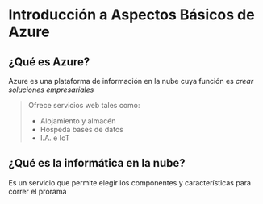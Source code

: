 # Introducción a Aspectos Básicos de Azure

## ¿Qué es Azure?
Azure es una plataforma de información en la nube cuya función es *crear soluciones empresariales*

> Ofrece servicios web tales como:
> - Alojamiento y almacén
> - Hospeda bases de datos
> - I.A. e IoT

## ¿Qué es la informática en la nube?
Es un servicio que permite elegir los componentes y características para correr el prorama

